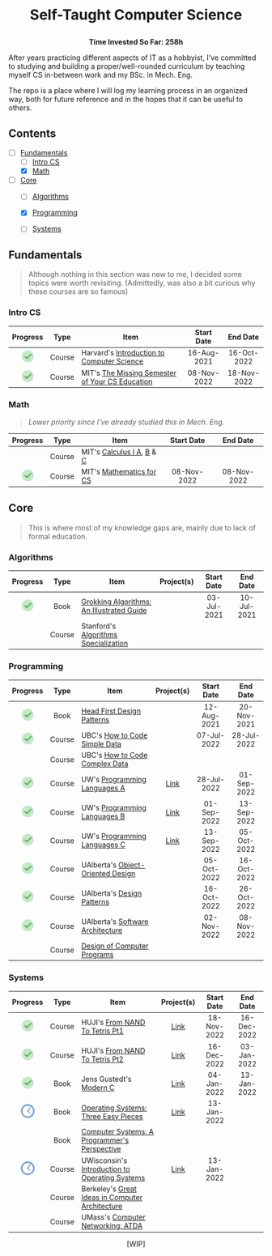 
  # <p align="center">Self-Taught Computer Science</p>
  <p align="center"><b>Time Invested So Far: 258h</b></p> 
  
After years practicing different aspects of IT as a hobbyist, I've committed to studying and building a proper/well-rounded curriculum by teaching myself CS in-between work and my BSc. in Mech. Eng.

The repo is a place where I will log my learning process in an organized way, both for future reference and in the hopes that it can be useful to others.

## Contents

- [ ] [Fundamentals](#fundamentals)
  - [ ] [Intro CS](#intro-cs)
  - [X] [Math](#math)
- [ ] [Core](#core)
  - [ ] [Algorithms](#algorithms)
  - [X] [Programming](#programming)
  - [ ] [Systems](#systems)


## Fundamentals
>Although nothing in this section was new to me, I decided some topics were worth revisiting. (Admittedly, was also a bit curious why these courses are so famous)

### Intro CS
| Progress | Type | Item | Start Date | End Date |
| :------: | :------: | ------ | :-------: | :-------: |
|<img src="Resources/checkmark.png" width="28" title="Completed"/>| Course |Harvard's  [Introduction to Computer Science](https://www.edx.org/course/introduction-computer-science-harvardx-cs50x)|16-Aug-2021|16-Oct-2022|
|<img src="Resources/checkmark.png" width="28" title="Completed"/>| Course | MIT's [The Missing Semester of Your CS Education](https://missing.csail.mit.edu/)|08-Nov-2022|18-Nov-2022|


### Math
>*Lower priority since I've already studied this in Mech. Eng.*
>
| Progress | Type | Item | Start Date | End Date |
| :------: | :------: | ------ | :-------: | :-------: |
|| Course| MIT's [Calculus I A](https://openlearninglibrary.mit.edu/courses/course-v1:MITx+18.01.1x+2T2019/about), [B](https://openlearninglibrary.mit.edu/courses/course-v1:MITx+18.01.2x+3T2019/about) & [C](https://openlearninglibrary.mit.edu/courses/course-v1:MITx+18.01.3x+1T2020/about)|||
|<img src="Resources/checkmark.png" width="28" title="Completed"/>| Course|MIT's [Mathematics for CS](https://openlearninglibrary.mit.edu/courses/course-v1:OCW+6.042J+2T2019/about)|08-Nov-2022|08-Nov-2022|


## Core
>This is where most of my knowledge gaps are, mainly due to lack of formal education. 

### Algorithms
| Progress | Type | Item | Project(s) | Start Date | End Date |
| :------: | :------: | ------ | :------------: | :-------: | :-------: |
|<img src="Resources/checkmark.png" width="28" title="Completed"/>| Book| [Grokking Algorithms: An Illustrated Guide](https://www.amazon.com/Grokking-Algorithms-illustrated-programmers-curious/dp/1617292230)|  |03-Jul-2021|10-Jul-2021|
|| Course|Stanford's  [Algorithms Specialization](https://www.coursera.org/specializations/algorithms)|  |||

### Programming
| Progress | Type | Item | Project(s) | Start Date | End Date |
| :------: | :------: | ------ | :------------: | :-------: | :-------: |
|<img src="Resources/checkmark.png" width="28" title="Completed"/>| Book| [Head First Design Patterns](https://www.amazon.com/Head-First-Design-Patterns-Object-Oriented/dp/149207800X)|  |12-Aug-2021|20-Nov-2021|
|<img src="Resources/checkmark.png" width="28" title="Completed"/>| Course| UBC's [How to Code Simple Data](https://www.edx.org/course/how-to-code-simple-data)|  |07-Jul-2022|28-Jul-2022|
|| Course| UBC's [How to Code Complex Data](https://www.edx.org/course/how-to-code-complex-data)|  |||
|<img src="Resources/checkmark.png" width="28" title="Completed"/>| Course| UW's [Programming Languages A](https://www.coursera.org/learn/programming-languages)|[Link](homework/programming-languages)|28-Jul-2022|01-Sep-2022|
|<img src="Resources/checkmark.png" width="28" title="Completed"/>| Course| UW's [Programming Languages B](https://www.coursera.org/learn/programming-languages-part-b)|[Link](homework/programming-languages)|01-Sep-2022|13-Sep-2022|
|<img src="Resources/checkmark.png" width="28" title="Completed"/> | Course| UW's [Programming Languages C](https://www.coursera.org/learn/programming-languages-part-c)|[Link](homework/programming-languages)|13-Sep-2022|05-Oct-2022|
|<img src="Resources/checkmark.png" width="28" title="Completed"/> | Course| UAlberta's [Object-Oriented Design](https://www.coursera.org/learn/object-oriented-design)|  |05-Oct-2022|16-Oct-2022|
|<img src="Resources/checkmark.png" width="28" title="Completed"/>| Course| UAlberta's [Design Patterns](https://www.coursera.org/learn/design-patterns)|  |16-Oct-2022|26-Oct-2022|
|<img src="Resources/checkmark.png" width="28" title="Completed"/>| Course| UAlberta's [Software Architecture](https://www.coursera.org/learn/software-architecture)|  |02-Nov-2022|08-Nov-2022|
|| Course|[Design of Computer Programs](https://www.udacity.com/course/design-of-computer-programs--cs212)|  |||

### Systems
| Progress | Type | Item | Project(s) | Start Date | End Date |
| :------: | :------: | ------ | :------------: | :-------: | :-------: |
|<img src="Resources/checkmark.png" width="28" title="Completed"/>| Course | HUJI's [From NAND To Tetris Pt1](https://www.coursera.org/course/nand2tetris1)|[Link](homework/nand2tetris)|18-Nov-2022|16-Dec-2022|
|<img src="Resources/checkmark.png" width="28" title="Completed"/>| Course | HUJI's [From NAND To Tetris Pt2](https://www.coursera.org/learn/nand2tetris2)|[Link](homework/nand2tetris)|16-Dec-2022|03-Jan-2022|
|<img src="Resources/checkmark.png" width="28" title="Completed"/>| Book| Jens Gustedt's [Modern C](https://hal.inria.fr/hal-02383654/file/ModernC.pdf) |[Link](homework/modern-c)|04-Jan-2022|13-Jan-2022|
|<img src="Resources/in-progress.png" width="28" title="In Progress"/>| Book| [Operating Systems: Three Easy Pieces](https://www.amazon.com/exec/obidos/ASIN/198508659X/) |[Link](homework/ostep)|13-Jan-2022||
|| Book| [Computer Systems: A Programmer's Perspective](https://www.amazon.com/Computer-Systems-Programmers-Perspective-3rd/dp/013409266X) || ||
|<img src="Resources/in-progress.png" width="28" title="In Progress"/>| Course | UWisconsin's [ Introduction to Operating Systems](https://pages.cs.wisc.edu/~remzi/Classes/537/Spring2018/) |[Link](homework/ostep)|13-Jan-2022||
|| Course |Berkeley's [Great Ideas in Computer Architecture](https://inst.eecs.berkeley.edu/~cs61c/su21/) || ||
|| Course |UMass's [ Computer Networking: ATDA](http://gaia.cs.umass.edu/kurose_ross/online_lectures.htm) || ||

<p align="center">[WIP]</p>
